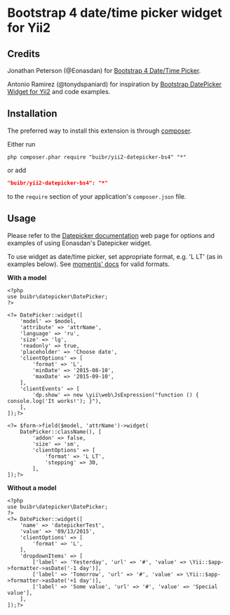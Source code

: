 Bootstrap 4 date/time picker widget for Yii2
============================================

Credits
-------
Jonathan Peterson (@Eonasdan) for [Bootstrap 4 Date/Time Picker](https://github.com/Eonasdan/bootstrap-datetimepicker).

Antonio Ramirez (@tonydspaniard) for inspiration by [Bootstrap DatePicker Widget for Yii2](https://github.com/2amigos/yii2-date-picker-widget) and code examples.

Installation
------------
The preferred way to install this extension is through [composer](http://getcomposer.org/download/).

Either run

```
php composer.phar require "buibr/yii2-datepicker-bs4" "*"
```

or add

```json
"buibr/yii2-datepicker-bs4": "*"
```

to the `require` section of your application's `composer.json` file.

Usage
-----
Please refer to the [Datepicker documentation](http://eonasdan.github.io/bootstrap-datetimepicker/) web page for options and examples of using Eonasdan's Datepicker widget.

To use widget as date/time picker, set appropriate format, e.g. 'L LT' (as in examples below). See [momentjs' docs](http://momentjs.com/docs/#/displaying/format/) for valid formats.

**With a model**

```
<?php
use buibr\datepicker\DatePicker;
?>

<?= DatePicker::widget([
    'model' => $model,
    'attribute' => 'attrName',
    'language' => 'ru',
    'size' => 'lg',
    'readonly' => true,
    'placeholder' => 'Choose date',
    'clientOptions' => [
        'format' => 'L',
        'minDate' => '2015-08-10',
        'maxDate' => '2015-09-10',
    ],
    'clientEvents' => [
        'dp.show' => new \yii\web\JsExpression("function () { console.log('It works!'); }"),
    ],
]);?>

<?= $form->field($model, 'attrName')->widget(
    DatePicker::className(), [
        'addon' => false,
        'size' => 'sm',
        'clientOptions' => [
            'format' => 'L LT',
            'stepping' => 30,
        ],
]);?>
```
**Without a model**

```
<?php
use buibr\datepicker\DatePicker;
?>
<?= DatePicker::widget([
    'name' => 'datepickerTest',
    'value' => '09/13/2015',
    'clientOptions' => [
        'format' => 'L',
    ],
    'dropdownItems' => [
        ['label' => 'Yesterday', 'url' => '#', 'value' => \Yii::$app->formatter->asDate('-1 day')],
        ['label' => 'Tomorrow', 'url' => '#', 'value' => \Yii::$app->formatter->asDate('+1 day')],
        ['label' => 'Some value', 'url' => '#', 'value' => 'Special value'],
    ],
]);?>
```
